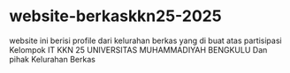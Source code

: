 # website-berkaskkn25-2025
website ini berisi profile dari kelurahan berkas yang di buat atas partisipasi Kelompok IT KKN 25 UNIVERSITAS MUHAMMADIYAH BENGKULU Dan pihak Kelurahan Berkas
